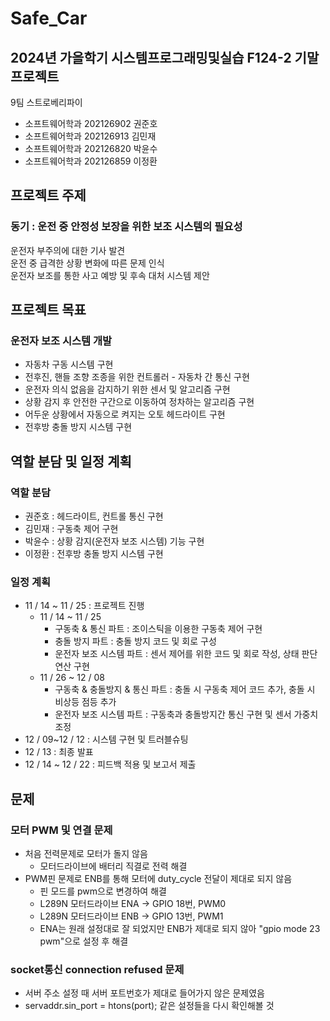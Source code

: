 # Safe_Car
## 2024년 가을학기 시스템프로그래밍및실습 F124-2 기말 프로젝트
9팀 스트로베리파이
- 소프트웨어학과 202126902 권준호
- 소프트웨어학과 202126913 김민재
- 소프트웨어학과 202126820 박윤수
- 소프트웨어학과 202126859 이정환


## 프로젝트 주제
### 동기 : 운전 중 안정성 보장을 위한 보조 시스템의 필요성
운전자 부주의에 대한 기사 발견  
운전 중 급격한 상황 변화에 따른 문제 인식  
운전자 보조를 통한 사고 예방 및 후속 대처 시스템 제안  

## 프로젝트 목표
### 운전자 보조 시스템 개발
- 자동차 구동 시스템 구현
- 전후진, 핸들 조향 조종을 위한 컨트롤러 - 자동차 간 통신 구현
- 운전자 의식 없음을 감지하기 위한 센서 및 알고리즘 구현
- 상황 감지 후 안전한 구간으로 이동하여 정차하는 알고리즘 구현
- 어두운 상황에서 자동으로 켜지는 오토 헤드라이트 구현
- 전후방 충돌 방지 시스템 구현

## 역할 분담 및 일정 계획
### 역할 분담
- 권준호 : 헤드라이트, 컨트롤 통신 구현
- 김민재 : 구동축 제어 구현
- 박윤수 : 상황 감지(운전자 보조 시스템) 기능 구현
- 이정환 : 전후방 충돌 방지 시스템 구현
### 일정 계획
- 11 / 14 ~ 11 / 25 : 프로젝트 진행
  - 11 / 14 ~ 11 / 25
    - 구동축 &  통신 파트 : 조이스틱을 이용한 구동축 제어 구현
    - 충돌 방지 파트 : 충돌 방지 코드 및 회로 구성
    - 운전자 보조 시스템 파트 : 센서 제어를 위한 코드 및 회로 작성, 상태 판단 연산 구현
  - 11 / 26 ~ 12 / 08
    - 구동축 & 충돌방지 & 통신 파트 : 충돌 시 구동축 제어 코드 추가, 충돌 시 비상등 점등 추가
    - 운전자 보조 시스템 파트 :  구동축과 충돌방지간 통신 구현 및 센서 가중치 조정
- 12 / 09~12 / 12 : 시스템 구현 및 트러블슈팅
- 12 / 13 : 최종 발표
- 12 / 14 ~ 12 / 22 : 피드백 적용 및 보고서 제출

## 문제
### 모터 PWM 및 연결 문제
- 처음 전력문제로 모터가 돌지 않음
  - 모터드라이브에 배터리 직결로 전력 해결
- PWM핀 문제로 ENB를 통해 모터에 duty_cycle 전달이 제대로 되지 않음
  - 핀 모드를 pwm으로 변경하여 해결
  - L289N 모터드라이브 ENA -> GPIO 18번, PWM0
  - L289N 모터드라이브 ENB -> GPIO 13번, PWM1
  - ENA는 원래 설정대로 잘 되었지만 ENB가 제대로 되지 않아 "gpio mode 23 pwm"으로 설정 후 해결

 ### socket통신 connection refused 문제
 - 서버 주소 설정 때 서버 포트번호가 제대로 들어가지 않은 문제였음
 - servaddr.sin_port = htons(port); 같은 설정들을 다시 확인해볼 것
